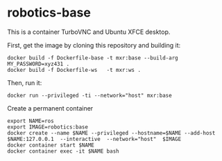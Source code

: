 # robotics-base

This is a container TurboVNC and Ubuntu XFCE desktop.

First, get the image by cloning this repository and building it:
```
docker build -f Dockerfile-base -t mxr:base --build-arg MY_PASSWORD=xyz431 .
docker build -f Dockerfile-ws   -t mxr:ws .
```

Then, run it:
```
docker run --privileged -ti --network="host" mxr:base
```

Create a permanent container
```
export NAME=ros
export IMAGE=robotics:base
docker create --name $NAME --privileged --hostname=$NAME --add-host $NAME:127.0.0.1  --interactive  --network="host"  $IMAGE
docker container start $NAME
docker container exec -it $NAME bash
```
